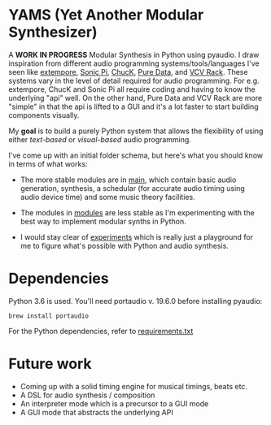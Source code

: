 # YAMS (Yet Another Modular Synthesizer)

A **WORK IN PROGRESS** Modular Synthesis in Python using pyaudio. I draw inspiration from different audio programming systems/tools/languages I've seen like [extempore](https://extemporelang.github.io), [Sonic Pi](https://sonic-pi.net), [ChucK](https://chuck.cs.princeton.edu), [Pure Data](https://puredata.info), and [VCV Rack](https://vcvrack.com). These systems vary in the level of detail required for audio programming. For e.g. extempore, ChucK and Sonic Pi all require coding and having to know the underlying "api" well. On the other hand, Pure Data and VCV Rack are more "simple" in that the api is lifted to a GUI and it's a lot faster to start building components visually.

My **goal** is to build a purely Python system that allows the flexibility of using either *text-based* or *visual-based* audio programming.

I've come up with an initial folder schema, but here's what you should know in terms of what works:

- The more stable modules are in [main](https://github.com/nischalshrestha/YAMS/tree/master/main), which contain basic audio generation, synthesis, a schedular (for accurate audio timing using audio device time) and some music theory facilities. 

- The modules in [modules](https://github.com/nischalshrestha/YAMS/tree/master/modules) are less stable as I'm experimenting with the best way to implement modular synths in Python.

- I would stay clear of [experiments](https://github.com/nischalshrestha/YAMS/tree/master/experiments) which is really just a playground for me to figure what's possible with Python and audio synthesis.

# Dependencies 

Python 3.6 is used. You'll need portaudio v. 19.6.0 before installing pyaudio:

`brew install portaudio`

For the Python dependencies, refer to [requirements.txt](./requirements.txt)

# Future work

- Coming up with a solid timing engine for musical timings, beats etc.
- A DSL for audio synthesis / composition
- An interpreter mode which is a precursor to a GUI mode
- A GUI mode that abstracts the underlying API
